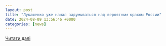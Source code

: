 ```yaml
---
layout: post
title: "Лукашенко уже начал задумываться над вероятным крахом России"
date: 2024-08-09 13:56:46 +0000
categories: [news]
---
```


[Читати далі](https://news.online.ua/ru/lukasenko-nacal-zadumyvatsia-o-posledstviiax-kraxa-rossii-883106/)
